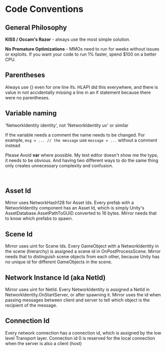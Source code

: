 # Code Conventions

## General Philosophy

**KISS / Occam's Razor** - always use the most simple solution.

**No Premature Optimizations** - MMOs need to run for weeks without issues or
exploits. If you want your code to run 1% faster, spend \$100 on a better CPU.

## Parentheses

Always use {} even for one line ifs. HLAPI did this everywhere, and there is
value in not accidentally missing a line in an if statement because there were
no parentheses.

## Variable naming

'NetworkIdentity identity', not 'NetworkIdentity uv' or similar

If the variable needs a comment the name needs to be changed. For example, `msg
= ... // the message` use `message = ...` without a comment instead

Please Avoid **var** where possible. My text editor doesn't show me the type, it
needs to be obvious. And having two different ways to do the same thing only
creates unnecessary complexity and confusion.

 

## Asset Id

Mirror uses NetworkHash128 for Asset Ids. Every prefab with a NetworkIdentity
component has an Asset Id, which is simply Unity's AssetDatabase.AssetPathToGUID
converted to 16 bytes. Mirror needs that to know which prefabs to spawn.

## Scene Id

Mirror uses uint for Scene Ids. Every GameObject with a NetworkIdentity in the
scene (hierarchy) is assigned a scene id in OnPostProcessScene. Mirror needs
that to distinguish scene objects from each other, because Unity has no unique
id for different GameObjects in the scene.

## Network Instance Id (aka NetId)

Mirror uses uint for NetId. Every NetworkIdentity is assigned a NetId in
NetworkIdentity.OnStartServer, or after spawning it. Mirror uses the id when
passing messages between client and server to tell which object is the recipient
of the message.

## Connection Id

Every network connection has a connection id, which is assigned by the low level
Transport layer. Connection id 0 is reserved for the local connection when the
server is also a client (host)

